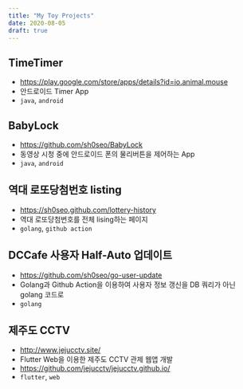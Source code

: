 ```yaml
---
title: "My Toy Projects"
date: 2020-08-05
draft: true
---
```


## TimeTimer
- https://play.google.com/store/apps/details?id=io.animal.mouse
- 안드로이드 Timer App
- `java`, `android`

## BabyLock
- https://github.com/sh0seo/BabyLock
- 동영상 시청 중에 안드로이드 폰의 물리버튼을 제어하는 App
- `java`, `android`

## 역대 로또당첨번호 listing
- https://sh0seo.github.com/lottery-history
- 역대 로또당첨번호를 전체 lising하는 페이지
- `golang`, `github action`

## DCCafe 사용자 Half-Auto 업데이트
- https://github.com/sh0seo/go-user-update
- Golang과 Github Action을 이용하여 사용자 정보 갱신을 DB 쿼리가 아닌 golang 코드로
- `golang`

## 제주도 CCTV
- http://www.jejucctv.site/
- Flutter Web을 이용한 제주도 CCTV 관제 웹앱 개발 
- https://github.com/jejucctv/jejucctv.github.io/
- `flutter`, `web`
